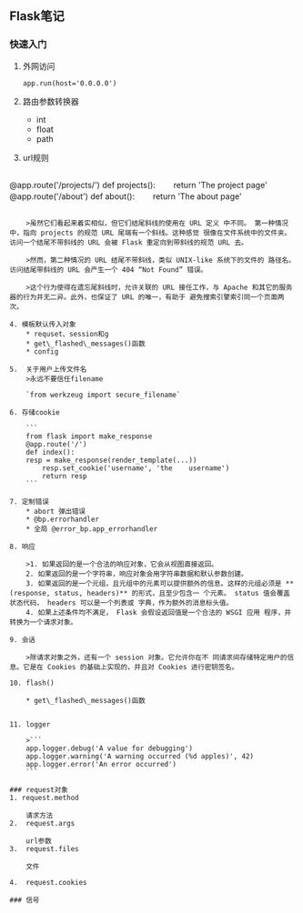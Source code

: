 ## Flask笔记

### 快速入门
1. 外网访问
    ```
	app.run(host='0.0.0.0')
	```
2. 路由参数转换器
	* int
	* float
	* path
3. 	url规则

	```python
@app.route('/projects/')
def projects():
　　return 'The project page'
@app.route('/about')
def about():
　　return 'The about page'
```

	>虽然它们看起来着实相似，但它们结尾斜线的使用在 URL 定义 中不同。 第一种情况中，指向 projects 的规范 URL 尾端有一个斜线。这种感觉 很像在文件系统中的文件夹。访问一个结尾不带斜线的 URL 会被 Flask 重定向到带斜线的规范 URL 去。

	>然而，第二种情况的 URL 结尾不带斜线，类似 UNIX-like 系统下的文件的 路径名。访问结尾带斜线的 URL 会产生一个 404 “Not Found” 错误。

	>这个行为使得在遗忘尾斜线时，允许关联的 URL 接任工作，与 Apache 和其它的服务器的行为并无二异。此外，也保证了 URL 的唯一，有助于 避免搜索引擎索引同一个页面两次。

4. 模板默认传入对象
	* requset、session和g
	* get\_flashed\_messages()函数
	* config

5. 	关于用户上传文件名
	>永远不要信任filename

	`from werkzeug import secure_filename`

6. 存储cookie

	```
	from flask import make_response
	@app.route('/')
	def index():
    resp = make_response(render_template(...))
    	resp.set_cookie('username', 'the 	username')
    	return resp
	```

7. 定制错误
	* abort 弹出错误
	* @bp.errorhandler
	* 全局 @error_bp.app_errorhandler

8. 响应

	>1. 如果返回的是一个合法的响应对象，它会从视图直接返回。
	2. 如果返回的是一个字符串，响应对象会用字符串数据和默认参数创建。
	3. 如果返回的是一个元组，且元组中的元素可以提供额外的信息。这样的元组必须是 **(response, status, headers)** 的形式，且至少包含一 个元素。 status 值会覆盖状态代码， headers 可以是一个列表或 字典，作为额外的消息标头值。
	4. 如果上述条件均不满足， Flask 会假设返回值是一个合法的 WSGI 应用 程序，并转换为一个请求对象。

9. 会话

	>除请求对象之外，还有一个 session 对象。它允许你在不 同请求间存储特定用户的信息。它是在 Cookies 的基础上实现的，并且对 Cookies 进行密钥签名。

10. flash()

	* get\_flashed\_messages()函数


11. logger

	>```
	app.logger.debug('A value for debugging')
	app.logger.warning('A warning occurred (%d apples)', 42)
	app.logger.error('An error occurred')
	```

### request对象
1. request.method

	请求方法
2. 	request.args

	url参数
3. 	request.files

	文件

4. 	request.cookies

### 信号
